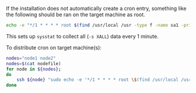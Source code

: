 
If the installation does not automatically create a cron entry, something like the following should be ran on the target machine as root.
```bash
echo -e "*/1 * * * * root $(find /usr/local /usr -type f -name sa1 -print -quit 2>/dev/null) -S XALL 1 1\n" | sudo tee /etc/cron.d/sysstat
```
This sets up `sysstat` to collect all (`-s XALL`) data every 1 minute.

To distribute cron on target machine(s):
```bash
nodes="node1 node2"
nodes=$(cat nodefile)
for node in ${nodes};
do
    ssh ${node} "sudo echo -e '*/1 * * * * root \$(find /usr/local /usr -type f -name sa1 -print -quit 2>/dev/null) -S XALL 1 1\n' | sudo tee /etc/cron.d/sysstat"
done
```


